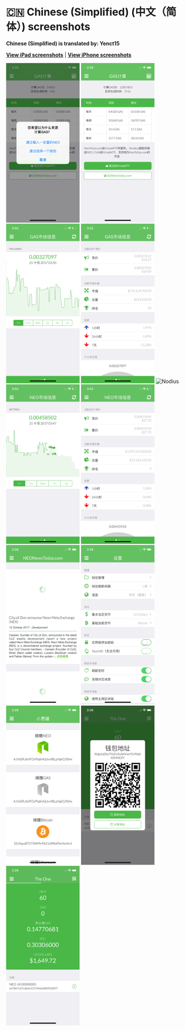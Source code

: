 # 🇨🇳 Chinese (Simplified) (中文（简体）) screenshots

**Chinese (Simplified) is translated by: Yenct15**

[**View iPad screenshots**](../iPad/chinese-simplified-screenshots.md) | [**View iPhone screenshots**](../iPhone/chinese-simplified-screenshots.md)

<img src="screen-gas-calculation-options.png" width="200" alt="GAS计算 - 选择一种方式"> <img src="screen-gas-calculation.png" width="200" alt="GAS计算"> <img src="screen-gas-market-chart.png" width="200" alt="GAS市场信息 - Poloniex chart"> <img src="screen-gas-market-info.png" width="200" alt="GAS市场信息"> <img src="screen-menu.png" width="200" alt="Nodius"> <img src="screen-neo-market-chart.png" width="200" alt="NEO市场信息 - Bittrex chart"> <img src="screen-neo-market-info.png" width="200" alt="NEO市场信息"> <img src="screen-neo-news-today.png" width="200" alt="NEO News Today"> <img src="screen-settings.png" width="200" alt="设置"> <img src="screen-tip-jar.png" width="200" alt="小费罐"> <img src="screen-wallet-qr-code.png" width="200" alt="当前钱包 - 分享地址"> <img src="screen-wallet.png" width="200" alt="当前钱包">
